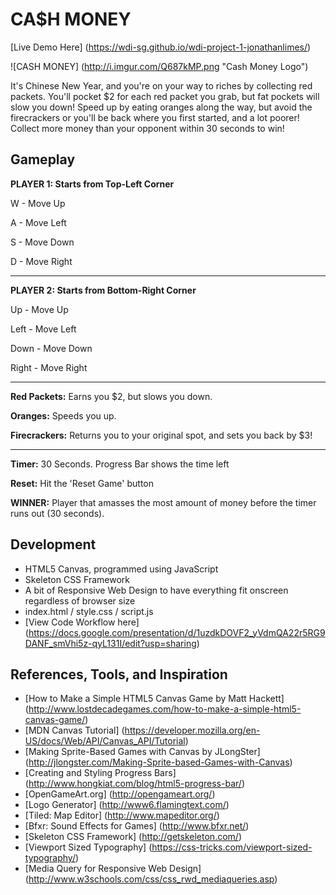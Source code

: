 # CA$H MONEY

[Live Demo Here] (https://wdi-sg.github.io/wdi-project-1-jonathanlimes/)


![CASH MONEY] (http://i.imgur.com/Q687kMP.png "Cash Money Logo")

It's Chinese New Year, and you're on your way to riches by collecting red packets. You'll pocket $2 for each red packet you grab, but fat pockets will slow you down! Speed up by eating oranges along the way, but avoid the firecrackers or you'll be back where you first started, and a lot poorer! Collect more money than your opponent within 30 seconds to win!

## Gameplay

**PLAYER 1: Starts from Top-Left Corner**

W - Move Up

A - Move Left

S - Move Down

D - Move Right

---

**PLAYER 2: Starts from Bottom-Right Corner**

Up - Move Up

Left - Move Left

Down - Move Down

Right - Move Right

---

**Red Packets:** Earns you $2, but slows you down.

**Oranges:** Speeds you up.

**Firecrackers:** Returns you to your original spot, and sets you back by $3!

---

**Timer:** 30 Seconds. Progress Bar shows the time left

**Reset:** Hit the 'Reset Game' button

**WINNER:** Player that amasses the most amount of money before the timer runs out (30 seconds).

## Development
* HTML5 Canvas, programmed using JavaScript
* Skeleton CSS Framework
* A bit of Responsive Web Design to have everything fit onscreen regardless of browser size
* index.html / style.css / script.js
* [View Code Workflow here] (https://docs.google.com/presentation/d/1uzdkDOVF2_yVdmQA22r5RG9DANF_smVhi5z-qyL131I/edit?usp=sharing)

## References, Tools, and Inspiration
* [How to Make a Simple HTML5 Canvas Game by Matt Hackett] (http://www.lostdecadegames.com/how-to-make-a-simple-html5-canvas-game/)
* [MDN Canvas Tutorial] (https://developer.mozilla.org/en-US/docs/Web/API/Canvas_API/Tutorial)
* [Making Sprite-Based Games with Canvas by JLongSter] (http://jlongster.com/Making-Sprite-based-Games-with-Canvas)
* [Creating and Styling Progress Bars] (http://www.hongkiat.com/blog/html5-progress-bar/)
* [OpenGameArt.org] (http://opengameart.org/)
* [Logo Generator] (http://www6.flamingtext.com/)
* [Tiled: Map Editor] (http://www.mapeditor.org/)
* [Bfxr: Sound Effects for Games] (http://www.bfxr.net/)
* [Skeleton CSS Framework] (http://getskeleton.com/)
* [Viewport Sized Typography] (https://css-tricks.com/viewport-sized-typography/)
* [Media Query for Responsive Web Design] (http://www.w3schools.com/css/css_rwd_mediaqueries.asp)
